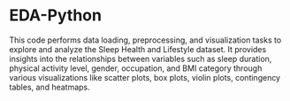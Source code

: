 # EDA-Python
This code performs data loading, preprocessing, and visualization tasks to explore and analyze the Sleep Health and Lifestyle dataset. It provides insights into the relationships between variables such as sleep duration, physical activity level, gender, occupation, and BMI category through various visualizations like scatter plots, box plots, violin plots, contingency tables, and heatmaps.






